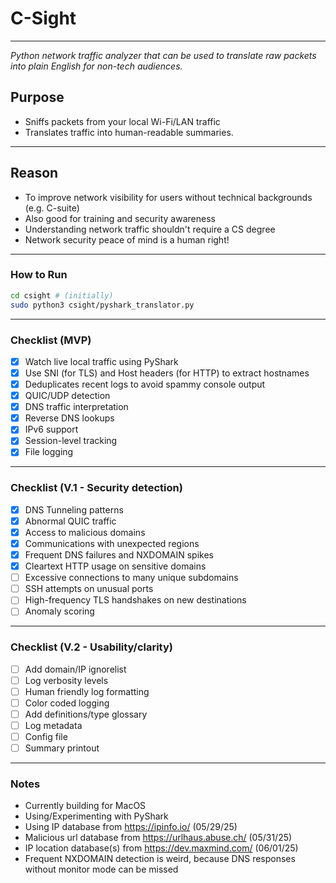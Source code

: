 # C-Sight
---
*Python network traffic analyzer that can be used to translate raw packets into plain English for non-tech audiences.*

## Purpose

- Sniffs packets from your local Wi-Fi/LAN traffic
- Translates traffic into human-readable summaries.
---
## Reason

- To improve network visibility for users without technical backgrounds (e.g. C-suite)
- Also good for training and security awareness
- Understanding network traffic shouldn't require a CS degree
- Network security peace of mind is a human right!
---
### How to Run

```bash
cd csight # (initially)
sudo python3 csight/pyshark_translator.py
```
---
### Checklist (MVP)

- [x] Watch live local traffic using PyShark
- [x] Use SNI (for TLS) and Host headers (for HTTP) to extract hostnames
- [x] Deduplicates recent logs to avoid spammy console output
- [x] QUIC/UDP detection
- [x] DNS traffic interpretation
- [x] Reverse DNS lookups
- [x] IPv6 support
- [x] Session-level tracking
- [x] File logging

---
### Checklist (V.1 - Security detection)

- [x] DNS Tunneling patterns
- [x] Abnormal QUIC traffic
- [x] Access to malicious domains
- [x] Communications with unexpected regions
- [x] Frequent DNS failures and NXDOMAIN spikes
- [x] Cleartext HTTP usage on sensitive domains
- [ ] Excessive connections to many unique subdomains
- [ ] SSH attempts on unusual ports
- [ ] High-frequency TLS handshakes on new destinations
- [ ] Anomaly scoring 

---
### Checklist (V.2 - Usability/clarity)

- [ ] Add domain/IP ignorelist
- [ ] Log verbosity levels
- [ ] Human friendly log formatting
- [ ] Color coded logging
- [ ] Add definitions/type glossary
- [ ] Log metadata
- [ ] Config file
- [ ] Summary printout

---
### Notes

- Currently building for MacOS
- Using/Experimenting with PyShark
- Using IP database from https://ipinfo.io/ (05/29/25)
- Malicious url database from https://urlhaus.abuse.ch/ (05/31/25)
- IP location database(s) from https://dev.maxmind.com/ (06/01/25)
- Frequent NXDOMAIN detection is weird, because DNS responses without monitor mode can be missed
